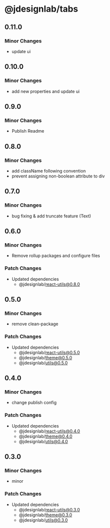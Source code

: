 # @jdesignlab/tabs

## 0.11.0

### Minor Changes

- update ui

## 0.10.0

### Minor Changes

- add new properties and update ui

## 0.9.0

### Minor Changes

- Publish Readme

## 0.8.0

### Minor Changes

- add className following convention
- prevent assigning non-boolean attribute to div

## 0.7.0

### Minor Changes

- bug fixing & add truncate feature (Text)

## 0.6.0

### Minor Changes

- Remove rollup packages and configure files

### Patch Changes

- Updated dependencies
  - @jdesignlab/react-utils@0.8.0

## 0.5.0

### Minor Changes

- remove clean-package

### Patch Changes

- Updated dependencies
  - @jdesignlab/react-utils@0.5.0
  - @jdesignlab/theme@0.5.0
  - @jdesignlab/utils@0.5.0

## 0.4.0

### Minor Changes

- change publish config

### Patch Changes

- Updated dependencies
  - @jdesignlab/react-utils@0.4.0
  - @jdesignlab/theme@0.4.0
  - @jdesignlab/utils@0.4.0

## 0.3.0

### Minor Changes

- minor

### Patch Changes

- Updated dependencies
  - @jdesignlab/react-utils@0.3.0
  - @jdesignlab/theme@0.3.0
  - @jdesignlab/utils@0.3.0
